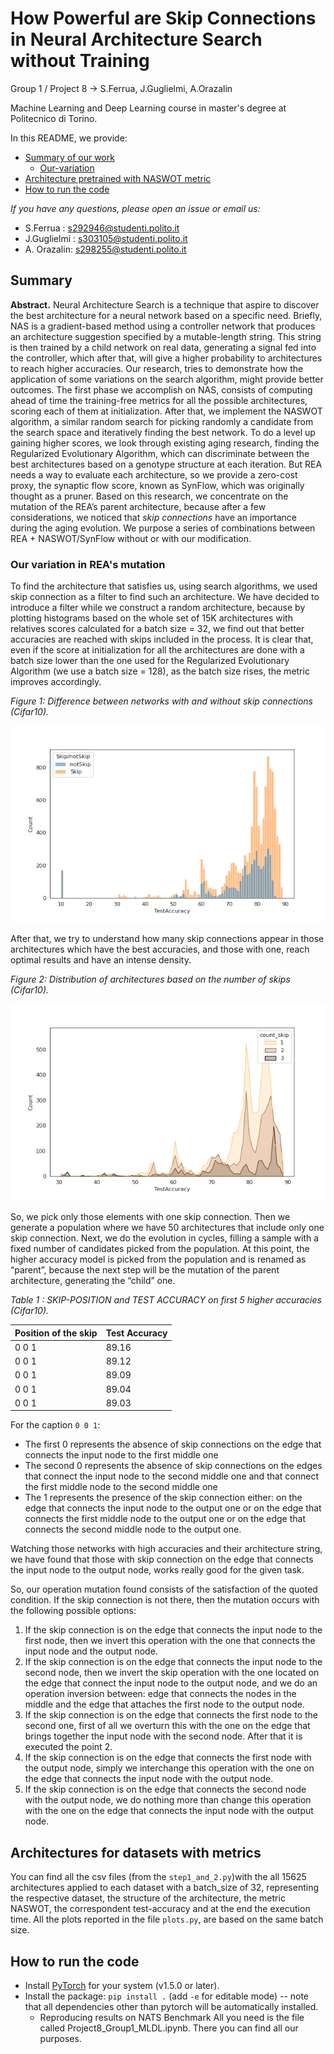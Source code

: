 # How Powerful are Skip Connections in Neural Architecture Search without Training
Group 1 / Project 8 -> S.Ferrua, J.Guglielmi, A.Orazalin

Machine Learning and Deep Learning course in master's degree at Politecnico di Torino.

In this README, we provide:
- [Summary of our work](#Summary)
  - [Our-variation](#our-variation-in-reas-mutation)
- [Architecture pretrained with NASWOT metric](#Architectures-for-datasets-with-metrics)
- [How to run the code](#Running-the-Code)


*If you have any questions, please open an issue or email us:*
- S.Ferrua : s292946@studenti.polito.it
- J.Guglielmi : s303105@studenti.polito.it
- A. Orazalin: s298255@studenti.polito.it

## Summary
**Abstract.** Neural Architecture Search is a technique that aspire to discover the best architecture for a neural network based on a specific need. Briefly, NAS is a gradient-based method using a controller network that produces an architecture suggestion specified by a mutable-length string. This string is then trained by a child network on real data, generating a signal fed into the controller, which after that, will give a higher probability to architectures to reach higher accuracies. Our research, tries to demonstrate how the application of some variations on the search algorithm, might provide better outcomes. 
The first phase we accomplish on NAS, consists of computing ahead of time the training-free metrics for all the possible architectures, scoring each of them at initialization. 
After that, we implement the NASWOT algorithm, a similar random search for picking randomly a candidate from the search space and iteratively finding the best network. 
To do a level up gaining higher scores, we look through existing aging research, finding the Regularized Evolutionary Algorithm, which can discriminate between the best architectures based on a genotype structure at each iteration. But REA needs a way to evaluate each architecture, so we provide a zero-cost proxy, the synaptic flow score, known as SynFlow, which was originally thought as a pruner. 
Based on this research, we concentrate on the mutation of the REA’s parent architecture, because after a few considerations, we noticed that *skip connections* have an importance during the aging evolution.
We purpose a series of combinations between REA + NASWOT/SynFlow without or with our modification.

### Our variation in REA's mutation
To find the architecture that satisfies us, using search algorithms, we used skip connection as a filter to find such an architecture. 
We have decided to introduce a filter while we construct a random architecture, because by plotting histograms based on the whole set of 15K architectures with relatives scores calculated for a batch size = 32, we find out that better accuracies are reached with skips included in the process. It is clear that, even if the score at initialization for all the architectures are done with a batch size lower than the one used for the Regularized Evolutionary Algorithm (we use a batch size = 128), as the batch size rises, the metric improves accordingly. 


_Figure 1: Difference between networks with and without skip connections (Cifar10)._


![alt text](https://github.com/jjguglielmi/How-Powerful-are-Skip-Connections-in-Neural-Architecture-Search-without-Training/blob/main/images/cifar10/histSkip_noSkipCifar10.png)


After that, we try to understand how many skip connections appear in those architectures which have the best accuracies, and those with one, reach optimal results and have an intense density.


_Figure 2: Distribution of architectures based on the number of skips (Cifar10)._


![alt text](https://github.com/jjguglielmi/How-Powerful-are-Skip-Connections-in-Neural-Architecture-Search-without-Training/blob/main/images/cifar10/histHighAccCifar10.png)


So, we pick only those elements with one skip connection. 
Then we generate a population where we have 50 architectures that include only one skip connection. Next, we do the evolution in cycles, filling a sample with a fixed number of candidates picked from the population. At this point, the higher accuracy model is picked from the population and is renamed as “parent”, because the next step will be the mutation of the parent architecture, generating the “child” one. 


_Table 1 : SKIP-POSITION and TEST ACCURACY on first 5 higher accuracies (Cifar10)._


| Position of the skip  |     Test Accuracy     |   
| --------------------- | --------------------- |
|         0 0 1         |         89.16         |
|         0 0 1         |         89.12         |
|         0 0 1         |         89.09         |
|         0 0 1         |         89.04         |
|         0 0 1         |         89.03         |


For the caption `0 0 1`:
 -  The first 0 represents the absence of skip connections on the edge that connects the input node to the first middle one
 -  The second 0 represents the absence of skip connections on the edges that connect the input node to the second middle one and that connect the first middle node to the second middle one
 -  The 1 represents the presence of the skip connection either: on the edge that connects the input node to the output one or on the edge that connects the first middle node to the output one or on the edge that connects the second middle node to the output one.

Watching those networks with high accuracies and their architecture string, we have found that those with skip connection on the edge that connects the input node to the output node, works really good for the given task.


So, our operation mutation found consists of the satisfaction of the quoted condition. If the skip connection is not there, then the mutation occurs with the following possible options: 
1) If the skip connection is on the edge that connects the input node to the first node, then we invert this operation with the one that connects the input node and the output node. 
2) If the skip connection is on the edge that connects the input node to the second node, then we invert the skip operation with the one located on the edge that connect the input node to the output node, and we do an operation inversion between: edge that connects the nodes in the middle and the edge that attaches the first node to the output node. 
3) If the skip connection is on the edge that connects the first node to the second one, first of all we overturn this with the one on the edge that brings together the input node with the second node. After that it is executed the point 2. 
4) If the skip connection is on the edge that connects the first node with the output node, simply we interchange this operation with the one on the edge that connects the input node with the output node. 
5) If the skip connection is on the edge that connects the second node with the output node, we do nothing more than change this operation with the one on the edge that connects the input node with the output node.


## Architectures for datasets with metrics
You can find all the csv files (from the `step1_and_2.py`)with the all 15625 architectures applied to each dataset with a batch_size of 32, representing the respective dataset, the structure of the architecture, the metric NASWOT, the correspondent test-accuracy and at the end the execution time. All the plots reported in the file `plots.py`, are based on the same batch size.
## How to run the code
- Install [PyTorch](https://pytorch.org/) for your system (v1.5.0 or later).
- Install the package: `pip install .` (add `-e` for editable mode) -- note that all dependencies other than pytorch will be automatically installed.
  - Reproducing results on NATS Benchmark
  All you need is the file called Project8_Group1_MLDL.ipynb. There you can find all our purposes.
  
  
